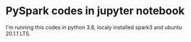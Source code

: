 # PySpark codes in jupyter notebook
I'm running this codes in python 3.8, localy installed spark3 and ubuntu 20.1.1 LTS. 
